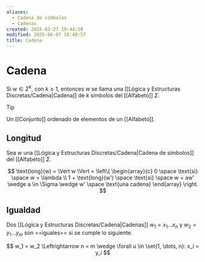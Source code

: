 ```yaml
---
aliases:
  - Cadena de símbolos
  - Cadenas
created: 2025-02-27 19:44:50
modified: 2025-06-07 16:40:57
title: Cadena
---
```


# Cadena

Si $w \in \Sigma^k$, con $k \geq 1$, entonces $w$ se llama una [[Lógica y Estructuras Discretas/Cadena|Cadena]] de $k$ símbolos del [[Alfabeto]] $\Sigma$.

> [!tip]
> Un [[Conjunto]] ordenado de elementos de un [[Alfabeto]].

## Longitud

Sea $w$ una [[Lógica y Estructuras Discretas/Cadena|Cadena de símbolos]] del [[Alfabeto]] $\Sigma$.

$$
\text{long}(w) =
\Vert w \Vert =
\left\{
    \begin{array}{c}
        0 \space \text{si} \space w = \lambda \\
        1 + \text{long}(w') \space \text{si} \space w = aw' \wedge a \in \Sigma \wedge w' \space \text{una cadena}
    \end{array}
\right.
$$

## Igualdad

Dos [[Lógica y Estructuras Discretas/Cadena|Cadenas]] $w_1 = x_1 \dots x_n$ y $w_2 = y_1 \dots y_m$ son ==iguales== si se cumple lo siguiente.

$$
w_1 = w_2
\Leftrightarrow
n = m \wedge \forall u \in \set{1, \dots, n}: x_i = y_i
$$
